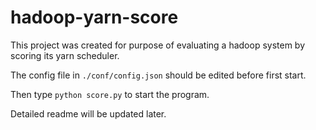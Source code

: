 # hadoop-yarn-score

This project was created for purpose of evaluating a hadoop system by scoring its yarn scheduler.

The config file in `./conf/config.json` should be edited before first start.

Then type `python score.py` to start the program.

Detailed readme will be updated later.
